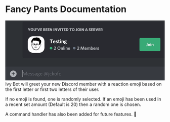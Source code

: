 # Fancy Pants Documentation 

![Ivy Demo](demo.gif)
Ivy Bot will greet your new Discord member with a reaction emoji based on the
first letter or first two letters of their user.

If no emoji is found, one is randomly selected.
If an emoji has been used in a recent set amount (Default is 20) then a random one is
chosen.

A command handler has also been added for future features.
:wave: